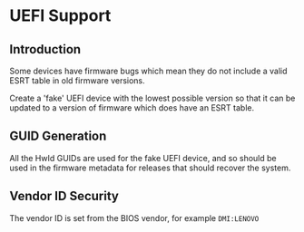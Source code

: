 UEFI Support
============

Introduction
------------

Some devices have firmware bugs which mean they do not include a valid ESRT
table in old firmware versions.

Create a 'fake' UEFI device with the lowest possible version so that it can be
updated to a version of firmware which does have an ESRT table.

GUID Generation
---------------

All the HwId GUIDs are used for the fake UEFI device, and so should be used in
the firmware metadata for releases that should recover the system.

Vendor ID Security
------------------

The vendor ID is set from the BIOS vendor, for example `DMI:LENOVO`

